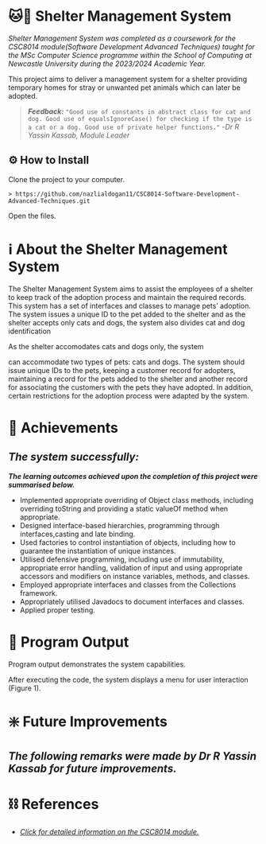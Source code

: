 # 🐱🐶 Shelter Management System

*Shelter Management System was completed as a coursework for the CSC8014 module(Software Development Advanced Techniques) taught for the MSc Computer Science programme within the School of Computing at Newcastle University during the 2023/2024 Academic Year.*

This project aims to deliver a management system for a shelter providing temporary homes for stray or unwanted pet animals which can later be adopted.

>___Feedback:___
> `"Good use of constants in abstract class for cat and dog.
> Good use of equalsIgnoreCase() for checking if the type is a cat or a dog.
> Good use of private helper functions."`
> -*Dr R Yassin Kassab, Module Leader*

## ⚙️ How to Install 

Clone the project to your computer.

```
> https://github.com/nazlialdogan11/CSC8014-Software-Development-Advanced-Techniques.git
```

Open the files.

# ℹ About the Shelter Management System

The Shelter Management System aims to assist the employees of a shelter to keep track of the adoption process and maintain the required records. This system has a set of interfaces and classes to manage pets’ adoption. The system issues a unique ID to the pet added to the shelter and as the shelter accepts only cats and dogs, the system also divides cat and dog identification 

As the shelter accomodates cats and dogs only, the system 

can accommodate two types of pets: cats and dogs. The system should issue unique IDs to the pets, keeping a customer record for adopters, maintaining a record for the pets added to the shelter and another record for associating the customers with the pets they have adopted. In addition, certain restrictions for the adoption process were adapted by the system.

# 🔖 Achievements

***The system successfully:***
- 
  
***The learning outcomes achieved upon the completion of this project were summarised below.***
- Implemented appropriate overriding of Object class methods, including overriding toString and providing a static valueOf method when appropriate.
- Designed interface-based hierarchies, programming through interfaces,casting and late binding.
- Used factories to control instantiation of objects, including how to guarantee the instantiation of unique instances.
- Utilised defensive programming, including use of immutability, appropriate error handling, validation of input and using appropriate accessors and modifiers on instance variables, methods, and classes.
- Employed appropriate interfaces and classes from the Collections framework.
- Appropriately utilised Javadocs to document interfaces and classes.
- Applied proper testing.

# 📄 Program Output

Program output demonstrates the system capabilities.

After executing the code, the system displays a menu for user interaction (Figure 1).

# ❇️ Future Improvements

***The following remarks were made by Dr R Yassin Kassab for future improvements.***
- 

  # ⛓️ References

- [*Click for detailed information on the CSC8014 module.*](https://www.ncl.ac.uk/module-catalogue/module.php?code=CSC8014)
